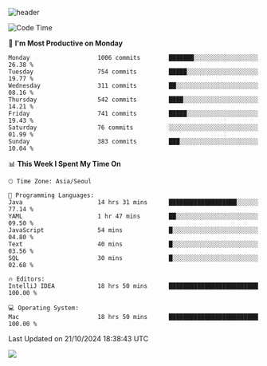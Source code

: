 ![header](https://capsule-render.vercel.app/api?type=Egg&color=timeAuto&height=300&section=header&text=PoPo&fontSize=90&animation=fadeIn)

  <!--START_SECTION:waka-->
![Code Time](http://img.shields.io/badge/Code%20Time-2%2C060%20hrs%2043%20mins-blue)

📅 **I'm Most Productive on Monday** 

```text
Monday                   1006 commits        ███████░░░░░░░░░░░░░░░░░░   26.38 % 
Tuesday                  754 commits         █████░░░░░░░░░░░░░░░░░░░░   19.77 % 
Wednesday                311 commits         ██░░░░░░░░░░░░░░░░░░░░░░░   08.16 % 
Thursday                 542 commits         ████░░░░░░░░░░░░░░░░░░░░░   14.21 % 
Friday                   741 commits         █████░░░░░░░░░░░░░░░░░░░░   19.43 % 
Saturday                 76 commits          ░░░░░░░░░░░░░░░░░░░░░░░░░   01.99 % 
Sunday                   383 commits         ███░░░░░░░░░░░░░░░░░░░░░░   10.04 % 
```


📊 **This Week I Spent My Time On** 

```text
🕑︎ Time Zone: Asia/Seoul

💬 Programming Languages: 
Java                     14 hrs 31 mins      ███████████████████░░░░░░   77.14 % 
YAML                     1 hr 47 mins        ██░░░░░░░░░░░░░░░░░░░░░░░   09.50 % 
JavaScript               54 mins             █░░░░░░░░░░░░░░░░░░░░░░░░   04.80 % 
Text                     40 mins             █░░░░░░░░░░░░░░░░░░░░░░░░   03.56 % 
SQL                      30 mins             █░░░░░░░░░░░░░░░░░░░░░░░░   02.68 % 

🔥 Editors: 
IntelliJ IDEA            18 hrs 50 mins      █████████████████████████   100.00 % 

💻 Operating System: 
Mac                      18 hrs 50 mins      █████████████████████████   100.00 % 
```


 Last Updated on 21/10/2024 18:38:43 UTC
<!--END_SECTION:waka-->



<img src="https://capsule-render.vercel.app/api?type=Egg&color=timeAuto&height=300&section=footer&text=PoPo&fontSize=90&animation=fadeIn&reversal=true" />
